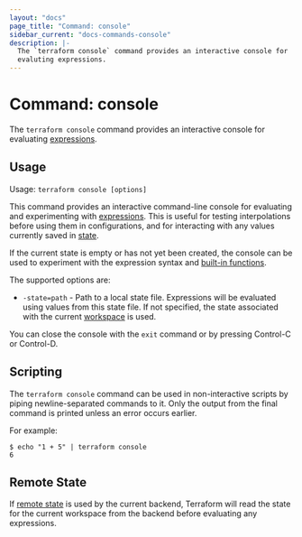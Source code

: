 ```yaml
---
layout: "docs"
page_title: "Command: console"
sidebar_current: "docs-commands-console"
description: |-
  The `terraform console` command provides an interactive console for
  evaluting expressions.
---
```


# Command: console

The `terraform console` command provides an interactive console for
evaluating [expressions](/docs/language/expressions/index.html).

## Usage

Usage: `terraform console [options]`

This command provides an interactive command-line console for evaluating and
experimenting with [expressions](/docs/language/expressions/index.html).
This is useful for testing interpolations before using them in configurations,
and for interacting with any values currently saved in
[state](/docs/language/state/index.html).

If the current state is empty or has not yet been created, the console can be
used to experiment with the expression syntax and
[built-in functions](/docs/language/functions/index.html).

The supported options are:

* `-state=path` - Path to a local state file. Expressions will be evaluated
  using values from this state file. If not specified, the state associated
  with the current [workspace](/docs/language/state/workspaces.html) is used.

You can close the console with the `exit` command or by pressing Control-C
or Control-D.

## Scripting

The `terraform console` command can be used in non-interactive scripts
by piping newline-separated commands to it. Only the output from the
final command is printed unless an error occurs earlier.

For example:

```shell
$ echo "1 + 5" | terraform console
6
```

## Remote State

If [remote state](/docs/language/state/remote.html) is used by the current backend,
Terraform will read the state for the current workspace from the backend
before evaluating any expressions.
